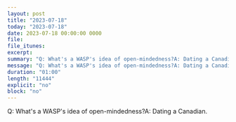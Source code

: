 ```yaml
---
layout: post
title: "2023-07-18"
today: "2023-07-18"
date: 2023-07-18 00:00:00 0000
file:
file_itunes:
excerpt:
summary: "Q: What's a WASP's idea of open-mindedness?A: Dating a Canadian."
message: "Q: What's a WASP's idea of open-mindedness?A: Dating a Canadian."
duration: "01:00"
length: "11444"
explicit: "no"
block: "no"
---
```

Q: What's a WASP's idea of open-mindedness?A: Dating a Canadian.


